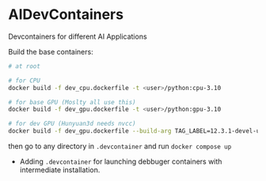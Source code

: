 # AIDevContainers

Devcontainers for different AI Applications

Build the base containers:

```bash
# at root

# for CPU
docker build -f dev_cpu.dockerfile -t <user>/python:cpu-3.10

# for base GPU (Moslty all use this)
docker build -f dev_gpu.dockerfile -t <user>/python:gpu-3.10

# for dev GPU (Hunyuan3d needs nvcc)
docker build -f dev_gpu.dockerfile --build-arg TAG_LABEL=12.3.1-devel-ubuntu20.04 -t <user>/python:gpu-devel-3.10
```

then go to any directory in `.devcontainer` and run `docker compose up`

- Adding `.devcontainer` for launching debbuger containers with intermediate installation.

